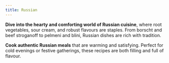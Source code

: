 ```yaml
---
title: Russian
---
```


**Dive into the hearty and comforting world of Russian cuisine**, where root vegetables, sour cream, and robust flavours are staples. From borscht and beef stroganoff to pelmeni and blini, Russian dishes are rich with tradition.

**Cook authentic Russian meals** that are warming and satisfying. Perfect for cold evenings or festive gatherings, these recipes are both filling and full of flavour.
